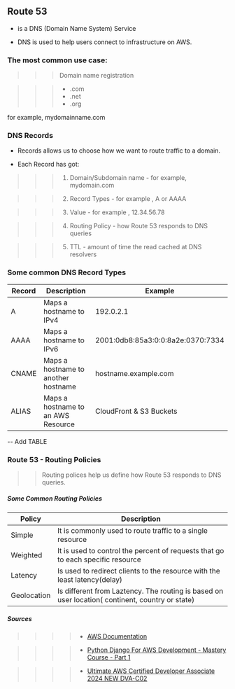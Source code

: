 ## Route 53

* is a DNS (Domain Name System) Service

* DNS is used to help users connect to infrastructure on AWS.

### The most common use case:

>>> Domain name registration 

>>> * .com
>>> * .net
>>> * .org

for example, mydomainname.com

### DNS Records

* Records allows us to choose how we want to route traffic to a domain.

* Each Record has got:

>>> 1. Domain/Subdomain name - for example, mydomain.com

>>> 2. Record Types - for example , A or AAAA

>>> 3. Value - for example , 12.34.56.78

>>> 4. Routing Policy - how Route 53 responds to DNS queries

>>> 5. TTL - amount of time the read cached at DNS resolvers

### Some common DNS Record Types

| Record | Description| Example |
|----------|----------|----------|
| A   | Maps a hostname to IPv4  | 192.0.2.1  |
| AAAA    | Maps a hostname to IPv6  | 2001:0db8:85a3:0:0:8a2e:0370:7334 |
| CNAME    | Maps a hostname to another hostname   | hostname.example.com  |
| ALIAS    | Maps a hostname to an AWS Resource   | CloudFront & S3 Buckets |

-- Add TABLE

### Route 53 - Routing Policies

>> Routing polices help us define how Route 53 responds to DNS queries.

##### Some Common Routing Policies 

| Policy | Description|
|----------|----------|
| Simple  | It is commonly used to route traffic to a single resource |
| Weighted  | It is used to control the percent of requests that go to each specific resource |
| Latency   | Is used to redirect clients to the resource with the least latency(delay) |
| Geolocation   | Is different from Laztency. The routing is based on user location( continent, country or state)   |






 ##### Sources

 >>>> * [AWS Documentation](https://docs.aws.amazon.com/vpc/latest/userguide/vpc-dns.html)

 >>>> * [Python Django For AWS Development - Mastery Course - Part 1](https://www.udemy.com/course/python-django-for-aws-development-mastery-course-part-1/?kw=arno&src=sac)

  >>>> * [Ultimate AWS Certified Developer Associate 2024 NEW DVA-C02](https://www.udemy.com/course/aws-certified-developer-associate-dva-c01/?kw=aws+develop&src=sac&couponCode=LEADERSALE24TRFR)


